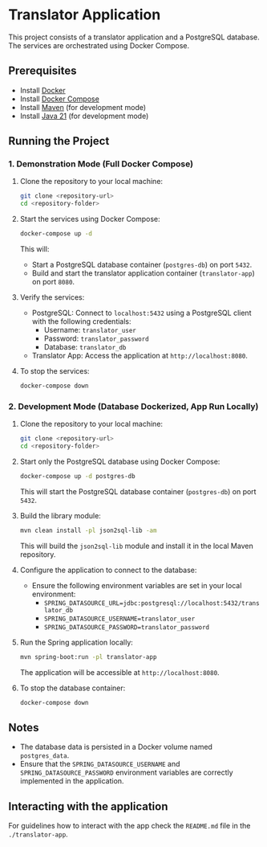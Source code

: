 # Translator Application

This project consists of a translator application and a PostgreSQL database. The services are orchestrated using Docker Compose.

## Prerequisites

- Install [Docker](https://www.docker.com/)
- Install [Docker Compose](https://docs.docker.com/compose/)
- Install [Maven](https://maven.apache.org/) (for development mode)
- Install [Java 21](https://jdk.java.net/21/) (for development mode)

## Running the Project

### 1. Demonstration Mode (Full Docker Compose)

1. Clone the repository to your local machine:
   ```bash
   git clone <repository-url>
   cd <repository-folder>
   ```

2. Start the services using Docker Compose:
   ```bash
   docker-compose up -d
   ```

   This will:
   - Start a PostgreSQL database container (`postgres-db`) on port `5432`.
   - Build and start the translator application container (`translator-app`) on port `8080`.

3. Verify the services:
   - PostgreSQL: Connect to `localhost:5432` using a PostgreSQL client with the following credentials:
     - Username: `translator_user`
     - Password: `translator_password`
     - Database: `translator_db`
   - Translator App: Access the application at `http://localhost:8080`.

4. To stop the services:
   ```bash
   docker-compose down
   ```

### 2. Development Mode (Database Dockerized, App Run Locally)

1. Clone the repository to your local machine:
   ```bash
   git clone <repository-url>
   cd <repository-folder>
   ```

2. Start only the PostgreSQL database using Docker Compose:
   ```bash
   docker-compose up -d postgres-db
   ```

   This will start the PostgreSQL database container (`postgres-db`) on port `5432`.

3. Build the library module:
   ```bash
   mvn clean install -pl json2sql-lib -am
   ```

   This will build the `json2sql-lib` module and install it in the local Maven repository.

4. Configure the application to connect to the database:
   - Ensure the following environment variables are set in your local environment:
     - `SPRING_DATASOURCE_URL=jdbc:postgresql://localhost:5432/translator_db`
     - `SPRING_DATASOURCE_USERNAME=translator_user`
     - `SPRING_DATASOURCE_PASSWORD=translator_password`

5. Run the Spring application locally:
   ```bash
   mvn spring-boot:run -pl translator-app
   ```

   The application will be accessible at `http://localhost:8080`.

6. To stop the database container:
   ```bash
   docker-compose down
   ```

## Notes

- The database data is persisted in a Docker volume named `postgres_data`.
- Ensure that the `SPRING_DATASOURCE_USERNAME` and `SPRING_DATASOURCE_PASSWORD` environment variables are correctly implemented in the application.


## Interacting with the application

For guidelines how to interact with the app check the `README.md` file in the `./translator-app`.